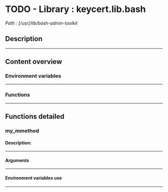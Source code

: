 # TODO - Library : keycert.lib.bash 
*Path : [/usr]/lib/bash-admin-toolkit*

## Description

---

## Content overview

### Environment variables

---

### Functions

---

## Functions detailed

### my_mmethod

#### Description:

---

#### Arguments

---

#### Environment variables use

---
